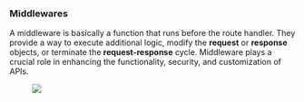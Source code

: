 ### Middlewares

A middleware is basically a function that runs before the route handler. They provide a way to execute additional logic, modify the **request** or **response** objects, or terminate the **request-response** cycle. Middleware plays a crucial role in enhancing the functionality, security, and customization of APIs.

<figure><img src="/assets/images/middlewares.png"/></figure>

